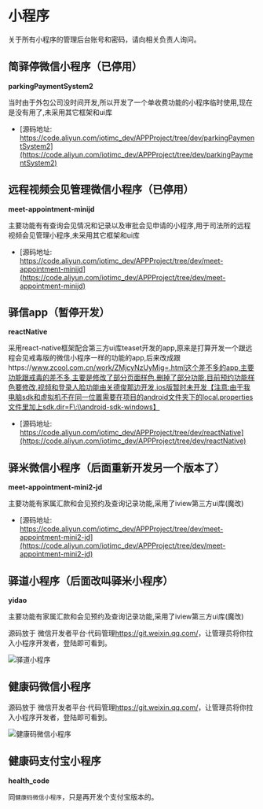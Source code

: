 # 小程序

关于所有小程序的管理后台账号和密码，请向相关负责人询问。

## 简驿停微信小程序（已停用）

__parkingPaymentSystem2__

当时由于外包公司没时间开发,所以开发了一个单收费功能的小程序临时使用,现在是没有用了,未采用其它框架和ui库 

* [源码地址: https://code.aliyun.com/iotimc_dev/APPProject/tree/dev/parkingPaymentSystem2](https://code.aliyun.com/iotimc_dev/APPProject/tree/dev/parkingPaymentSystem2)

## 远程视频会见管理微信小程序（已停用）

__meet-appointment-minijd__

主要功能有有查询会见情况和记录以及审批会见申请的小程序,用于司法所的远程视频会见管理小程序,未采用其它框架和ui库

* [源码地址: https://code.aliyun.com/iotimc_dev/APPProject/tree/dev/meet-appointment-minijd](https://code.aliyun.com/iotimc_dev/APPProject/tree/dev/meet-appointment-minijd)

## 驿信app（暂停开发）

__reactNative__

采用react-native框架配合第三方ui库teaset开发的app,原来是打算开发一个跟远程会见戒毒版的微信小程序一样的功能的app,后来改成跟https://www.zcool.com.cn/work/ZMjcyNzUyMjg=.html这个差不多的app,主要功能跟戒毒的差不多,主要是修改了部分页面样色,删掉了部分功能,目前预约功能样色要修改,视频和登录人脸功能由关德俊那边开发,ios版暂时未开发【注意:由于我电脑sdk和虚拟机不在同一位置需要在项目的android文件夹下的local.properties文件里加上sdk.dir=F\:\\android-sdk-windows】

* [源码地址: https://code.aliyun.com/iotimc_dev/APPProject/tree/dev/reactNative](https://code.aliyun.com/iotimc_dev/APPProject/tree/dev/reactNative)

## 驿米微信小程序（后面重新开发另一个版本了）

__meet-appointment-mini2-jd__

主要功能有家属汇款和会见预约及查询记录功能,采用了iview第三方ui库(魔改)

* [源码地址: https://code.aliyun.com/iotimc_dev/APPProject/tree/dev/meet-appointment-mini2-jd](https://code.aliyun.com/iotimc_dev/APPProject/tree/dev/meet-appointment-mini2-jd)

## 驿道小程序（后面改叫驿米小程序）

__yidao__

主要功能有家属汇款和会见预约及查询记录功能,采用了iview第三方ui库(魔改)

源码放于 微信开发者平台·代码管理<https://git.weixin.qq.com/>，让管理员将你拉入小程序开发者，登陆即可看到。

![驿道小程序](/iotimc/wx-yidao.png)

## 健康码微信小程序

源码放于 微信开发者平台·代码管理<https://git.weixin.qq.com/>，让管理员将你拉入小程序开发者，登陆即可看到。

![健康码微信小程序](/iotimc/wx-health_code.png)

## 健康码支付宝小程序

__health_code__

同`健康码微信小程序`，只是再开发个支付宝版本的。
